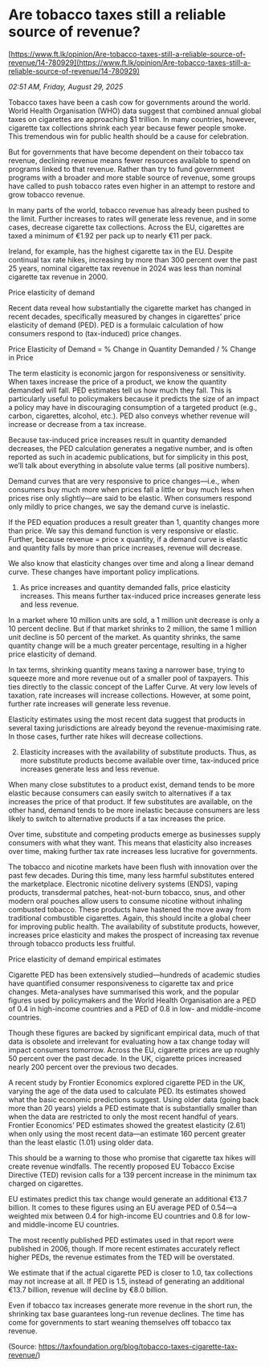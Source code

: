 # Are tobacco taxes still a reliable source of revenue?

[https://www.ft.lk/opinion/Are-tobacco-taxes-still-a-reliable-source-of-revenue/14-780929](https://www.ft.lk/opinion/Are-tobacco-taxes-still-a-reliable-source-of-revenue/14-780929)

*02:51 AM, Friday, August 29, 2025*

Tobacco taxes have been a cash cow for governments around the world. World Health Organisation (WHO) data suggest that combined annual global taxes on cigarettes are approaching $1 trillion. In many countries, however, cigarette tax collections shrink each year because fewer people smoke. This tremendous win for public health should be a cause for celebration.

But for governments that have become dependent on their tobacco tax revenue, declining revenue means fewer resources available to spend on programs linked to that revenue. Rather than try to fund government programs with a broader and more stable source of revenue, some groups have called to push tobacco rates even higher in an attempt to restore and grow tobacco revenue.

In many parts of the world, tobacco revenue has already been pushed to the limit. Further increases to rates will generate less revenue, and in some cases, decrease cigarette tax collections. Across the EU, cigarettes are taxed a minimum of €1.92 per pack up to nearly €11 per pack.

Ireland, for example, has the highest cigarette tax in the EU. Despite continual tax rate hikes, increasing by more than 300 percent over the past 25 years, nominal cigarette tax revenue in 2024 was less than nominal cigarette tax revenue in 2000.

Price elasticity of demand

Recent data reveal how substantially the cigarette market has changed in recent decades, specifically measured by changes in cigarettes’ price elasticity of demand (PED). PED is a formulaic calculation of how consumers respond to (tax-induced) price changes.

Price Elasticity of Demand = % Change in Quantity Demanded / % Change in Price

The term elasticity is economic jargon for responsiveness or sensitivity. When taxes increase the price of a product, we know the quantity demanded will fall. PED estimates tell us how much they fall. This is particularly useful to policymakers because it predicts the size of an impact a policy may have in discouraging consumption of a targeted product (e.g., carbon, cigarettes, alcohol, etc.). PED also conveys whether revenue will increase or decrease from a tax increase.

Because tax-induced price increases result in quantity demanded decreases, the PED calculation generates a negative number, and is often reported as such in academic publications, but for simplicity in this post, we’ll talk about everything in absolute value terms (all positive numbers).

Demand curves that are very responsive to price changes—i.e., when consumers buy much more when prices fall a little or buy much less when prices rise only slightly—are said to be elastic. When consumers respond only mildly to price changes, we say the demand curve is inelastic.

If the PED equation produces a result greater than 1, quantity changes more than price. We say this demand function is very responsive or elastic. Further, because revenue = price x quantity, if a demand curve is elastic and quantity falls by more than price increases, revenue will decrease.

We also know that elasticity changes over time and along a linear demand curve. These changes have important policy implications.

1. As price increases and quantity demanded falls, price elasticity increases. This means further tax-induced price increases generate less and less revenue.

In a market where 10 million units are sold, a 1 million unit decrease is only a 10 percent decline. But if that market shrinks to 2 million, the same 1 million unit decline is 50 percent of the market. As quantity shrinks, the same quantity change will be a much greater percentage, resulting in a higher price elasticity of demand.

In tax terms, shrinking quantity means taxing a narrower base, trying to squeeze more and more revenue out of a smaller pool of taxpayers. This ties directly to the classic concept of the Laffer Curve. At very low levels of taxation, rate increases will increase collections. However, at some point, further rate increases will generate less revenue.

Elasticity estimates using the most recent data suggest that products in several taxing jurisdictions are already beyond the revenue-maximising rate. In those cases, further rate hikes will decrease collections.

2. Elasticity increases with the availability of substitute products. Thus, as more substitute products become available over time, tax-induced price increases generate less and less revenue.

When many close substitutes to a product exist, demand tends to be more elastic because consumers can easily switch to alternatives if a tax increases the price of that product. If few substitutes are available, on the other hand, demand tends to be more inelastic because consumers are less likely to switch to alternative products if a tax increases the price.

Over time, substitute and competing products emerge as businesses supply consumers with what they want. This means that elasticity also increases over time, making further tax rate increases less lucrative for governments.

The tobacco and nicotine markets have been flush with innovation over the past few decades. During this time, many less harmful substitutes entered the marketplace. Electronic nicotine delivery systems (ENDS), vaping products, transdermal patches, heat-not-burn tobacco, snus, and other modern oral pouches allow users to consume nicotine without inhaling combusted tobacco. These products have hastened the move away from traditional combustible cigarettes. Again, this should incite a global cheer for improving public health. The availability of substitute products, however, increases price elasticity and makes the prospect of increasing tax revenue through tobacco products less fruitful.

Price elasticity of demand empirical estimates

Cigarette PED has been extensively studied—hundreds of academic studies have quantified consumer responsiveness to cigarette tax and price changes. Meta-analyses have summarised this work, and the popular figures used by policymakers and the World Health Organisation are a PED of 0.4 in high-income countries and a PED of 0.8 in low- and middle-income countries.

Though these figures are backed by significant empirical data, much of that data is obsolete and irrelevant for evaluating how a tax change today will impact consumers tomorrow. Across the EU, cigarette prices are up roughly 50 percent over the past decade. In the UK, cigarette prices increased nearly 200 percent over the previous two decades.

A recent study by Frontier Economics explored cigarette PED in the UK, varying the age of the data used to calculate PED. Its estimates showed what the basic economic predictions suggest. Using older data (going back more than 20 years) yields a PED estimate that is substantially smaller than when the data are restricted to only the most recent handful of years. Frontier Economics’ PED estimates showed the greatest elasticity (2.61) when only using the most recent data—an estimate 160 percent greater than the least elastic (1.01) using older data.

This should be a warning to those who promise that cigarette tax hikes will create revenue windfalls. The recently proposed EU Tobacco Excise Directive (TED) revision calls for a 139 percent increase in the minimum tax charged on cigarettes.

EU estimates predict this tax change would generate an additional €13.7 billion. It comes to these figures using an EU average PED of 0.54—a weighted mix between 0.4 for high-income EU countries and 0.8 for low- and middle-income EU countries.

The most recently published PED estimates used in that report were published in 2006, though. If more recent estimates accurately reflect higher PEDs, the revenue estimates from the TED will be overstated.

We estimate that if the actual cigarette PED is closer to 1.0, tax collections may not increase at all. If PED is 1.5, instead of generating an additional €13.7 billion, revenue will decline by €8.0 billion.

Even if tobacco tax increases generate more revenue in the short run, the shrinking tax base guarantees long-run revenue declines. The time has come for governments to start weaning themselves off tobacco tax revenue.

(Source: https://taxfoundation.org/blog/tobacco-taxes-cigarette-tax-revenue/)

